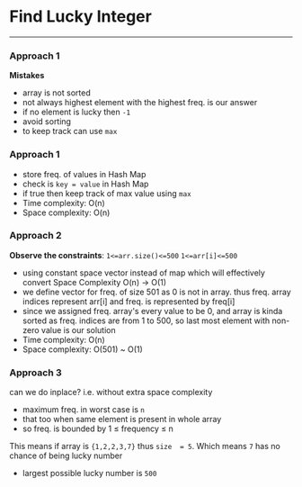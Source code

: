 # Find Lucky Integer

---

### Approach 1

**Mistakes**

- array is not sorted
- not always highest element with the highest freq. is our answer
- if no element is lucky then `-1`
- avoid sorting
- to keep track can use `max`

### Approach 1

- store freq. of values in Hash Map
- check is `key = value` in Hash Map
- if true then keep track of max value using `max`
- Time complexity: O(n)
- Space complexity: O(n)

### Approach 2

**Observe the constraints**: `1<=arr.size()<=500` `1<=arr[i]<=500`

- using constant space vector instead of map
which will effectively convert Space Complexity O(n) &rarr; O(1)
- we define vector for freq. of size 501 as 0 is not in array.
thus freq. array indices represent arr[i] and freq. is represented by freq[i]
- since we assigned freq. array's every value to be 0, and array is kinda sorted as
freq. indices are from 1 to 500, so last most element with non-zero value is our solution
- Time complexity: O(n)
- Space complexity: O(501) ~ O(1)

### Approach 3

can we do inplace? i.e. without extra space complexity

* maximum freq. in worst case is `n`
* that too when same element is present in whole array
* so freq. is bounded by 1 $\leq$ frequency $\leq$ n

This means if array is `{1,2,2,3,7}` thus `size  = 5`. Which means `7` has no chance 
of being lucky number

* largest possible lucky number is `500`
